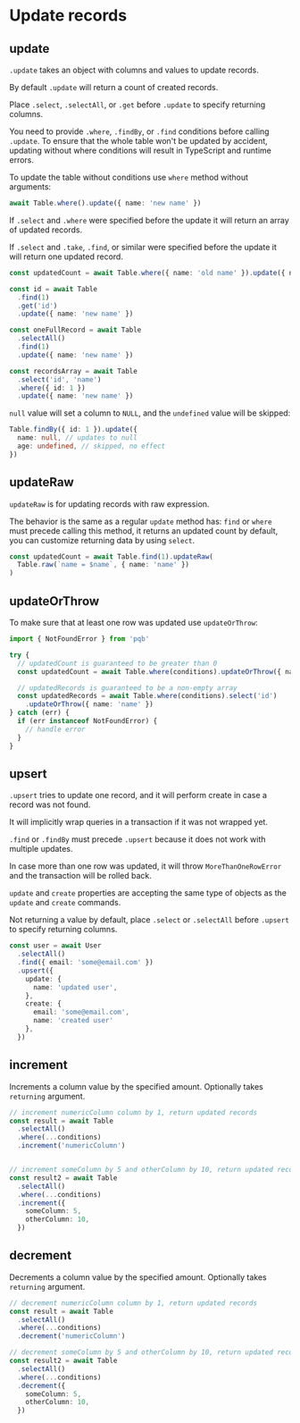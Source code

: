 # Update records

## update

`.update` takes an object with columns and values to update records.

By default `.update` will return a count of created records.

Place `.select`, `.selectAll`, or `.get` before `.update` to specify returning columns.

You need to provide `.where`, `.findBy`, or `.find` conditions before calling `.update`.
To ensure that the whole table won't be updated by accident, updating without where conditions will result in TypeScript and runtime errors.

To update the table without conditions use `where` method without arguments:

```ts
await Table.where().update({ name: 'new name' })
```

If `.select` and `.where` were specified before the update it will return an array of updated records.

If `.select` and `.take`, `.find`, or similar were specified before the update it will return one updated record.

```ts
const updatedCount = await Table.where({ name: 'old name' }).update({ name: 'new name' })

const id = await Table
  .find(1)
  .get('id')
  .update({ name: 'new name' })

const oneFullRecord = await Table
  .selectAll()
  .find(1)
  .update({ name: 'new name' })

const recordsArray = await Table
  .select('id', 'name')
  .where({ id: 1 })
  .update({ name: 'new name' })
```

`null` value will set a column to `NULL`, and the `undefined` value will be skipped:
```ts
Table.findBy({ id: 1 }).update({
  name: null, // updates to null
  age: undefined, // skipped, no effect
})
```

## updateRaw

`updateRaw` is for updating records with raw expression.

The behavior is the same as a regular `update` method has:
`find` or `where` must precede calling this method,
it returns an updated count by default,
you can customize returning data by using `select`.

```ts
const updatedCount = await Table.find(1).updateRaw(
  Table.raw(`name = $name`, { name: 'name' })
)
```

## updateOrThrow

To make sure that at least one row was updated use `updateOrThrow`:

```ts
import { NotFoundError } from 'pqb'

try {
  // updatedCount is guaranteed to be greater than 0
  const updatedCount = await Table.where(conditions).updateOrThrow({ name: 'name' })

  // updatedRecords is guaranteed to be a non-empty array
  const updatedRecords = await Table.where(conditions).select('id')
    .updateOrThrow({ name: 'name' })
} catch (err) {
  if (err instanceof NotFoundError) {
    // handle error
  }
}
```

## upsert

`.upsert` tries to update one record, and it will perform create in case a record was not found.

It will implicitly wrap queries in a transaction if it was not wrapped yet.

`.find` or `.findBy` must precede `.upsert` because it does not work with multiple updates.

In case more than one row was updated, it will throw `MoreThanOneRowError` and the transaction will be rolled back.

`update` and `create` properties are accepting the same type of objects as the `update` and `create` commands.

Not returning a value by default, place `.select` or `.selectAll` before `.upsert` to specify returning columns.

```ts
const user = await User
  .selectAll()
  .find({ email: 'some@email.com' })
  .upsert({
    update: {
      name: 'updated user',
    },
    create: {
      email: 'some@email.com',
      name: 'created user'
    },
  })
```

## increment

Increments a column value by the specified amount. Optionally takes `returning` argument.


```ts
// increment numericColumn column by 1, return updated records
const result = await Table
  .selectAll()
  .where(...conditions)
  .increment('numericColumn')


// increment someColumn by 5 and otherColumn by 10, return updated records
const result2 = await Table
  .selectAll()
  .where(...conditions)
  .increment({
    someColumn: 5,
    otherColumn: 10,
  })
```

## decrement

Decrements a column value by the specified amount. Optionally takes `returning` argument.


```ts
// decrement numericColumn column by 1, return updated records
const result = await Table
  .selectAll()
  .where(...conditions)
  .decrement('numericColumn')

// decrement someColumn by 5 and otherColumn by 10, return updated records
const result2 = await Table
  .selectAll()
  .where(...conditions)
  .decrement({
    someColumn: 5,
    otherColumn: 10,
  })
```
